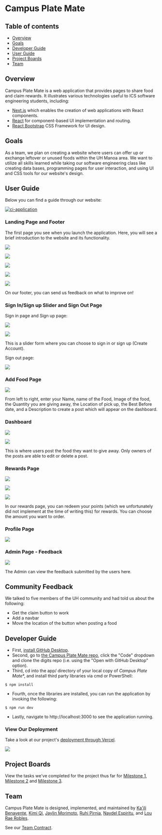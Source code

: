 # Campus Plate Mate

## Table of contents

- [Overview](#overview)
- [Goals](#goals)
- [Developer Guide](#developer-guide)
- [User Guide](#user-guide)
- [Project Boards](#project-boards)
- [Team](#team)

## Overview

Campus Plate Mate is a web application that provides pages to share food and claim rewards. It illustrates various technologies useful to ICS software engineering students, including:

- [Next.js](https://nextjs.org/) which enables the creation of web applications with React components.
- [React](https://reactjs.org/) for component-based UI implementation and routing.
- [React Bootstrap](https://react-bootstrap.github.io/) CSS Framework for UI design.

## Goals

As a team, we plan on creating a website where users can offer up or exchange leftover or unused foods within the UH Manoa area. We want to utilize all skills learned while taking our software engineering class like creating data bases, programming pages for user interaction, and using UI and CSS tools for our website's design.

## User Guide

Below you can find a guide through our website:

[![ci-application](https://github.com/campusplatemate/application/actions/workflows/ci.yml/badge.svg)](https://github.com/campusplatemate/application/actions/workflows/ci.yml)

### Landing Page and Footer
The first page you see when you launch the application. Here, you will see a brief introduction to the website and its functionality.

![](images/landingpage-1.png)

![](images/landingpage-2.png)

![](images/landingpage-3.png)

![](images/landingpage-4.png)

![](images/footer.png)

On our footer, you can send us feedback on what to improve on!

### Sign In/Sign up Slider and Sign Out Page

Sign in page and Sign up page:

![](images/signin-slide.png)

![](images/signup-slide.png)

This is a slider form where you can choose to sign in or sign up (Create Account).

Sign out page:

![](images/signout.png)

### Add Food Page

![](images/addfoodpage.png)

From left to right, enter your Name, name of the Food, Image of the food, the Quantity you are giving away, the Location of pick up, the Best Before date, and a Description to create a post which will appear on the dashboard.

### Dashboard

![](images/dashboard-1.png)

![](images/dashboard-2.png)

This is where users post the food they want to give away. Only owners of the posts are able to edit or delete a post.

### Rewards Page

![](images/rewardspage-1.png)

![](images/rewardspage-2.png)

![](images/rewardspage-3.png)

In our rewards page, you can redeem your points (which we unfortunately did not implement at the time of writing this) for rewards. You can choose the amount you want to order.

### Profile Page

![](images/profilepage.png)

### Admin Page - Feedback

![](images/admin-feedback.png)

The Admin can view the feedback submitted by the users here.

## Community Feedback

We talked to five members of the UH community and had told us about the following:
- Get the claim button to work
- Add a navbar
- Move the location of the button when posting a food

## Developer Guide
- First, [install GitHub Desktop](https://desktop.github.com/).
- Second, go to [the Campus Plate Mate repo](https://github.com/campusplatemate/application), click the "Code" dropdown and clone the digits repo (i.e. using the "Open with GitHub Desktop" option).
- Third, cd into the app/ directory of your local copy of *Campus Plate Mate**, and install third party libraries via cmd or PowerShell:

```
$ npm install
```
- Fourth, once the libraries are installed, you can run the application by invoking the following:

```
$ npm run dev
```
- Lastly, navigate to http://localhost:3000 to see the application running.

### View Our Deployment

Take a look at our project's [deployment through Vercel](https://plate-mate-bice.vercel.app/).

![](images/applicationdb.png)

## Project Boards

View the tasks we've completed for the project thus far for [Milestone 1](https://github.com/orgs/campusplatemate/projects/4), [Milestone 2](https://github.com/orgs/campusplatemate/projects/7) and [Milestone 3](https://github.com/orgs/campusplatemate/projects/8).

## Team

Campus Plate Mate is designed, implemented, and maintained by [Ka'ili Benavente](https://kailibenavente.github.io), [Kimi Qi](https://kqimi.github.io/), [Jaylin Morimoto](https://jaylin-m.github.io/), [Ruhi Pirnia](https://rpirnia.github.io/), [Naydel Espiritu](https://naydelly.github.io/), and [Lou Rae Robles](https://lrrobles.github.io/).

See our [Team Contract](https://docs.google.com/document/d/1ZBsPm5ipDgzuAGX94x4z-A-nNO2-lngPQzCGNLIbtNc/edit?usp=sharing).
